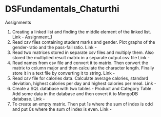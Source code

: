 # DSFundamentals_Chaturthi


Assignments  
1. Creating a linked list and finding the middle element of the linked list.
  Link - Assignment_1
2. Read csv files containing student marks and gender. Plot graphs of the gender-ratio and the pass-fail ratio.
  Link - 
3. Read two matrices stored in separate csv files and multiply them. Also stored the multiplied result matrix in a separate output.csv file
  Link - 
4. Read names from csv file and convert it to matrix. Then convert the matrix to column major and then calculate the character length. Finally store it in a text file by converting it to string.
  Link - 
5. Read csv file for calories data. Calculate average calories, standard deviation, highest calories per day and highest calories per meal.
  Link - 
6. Create a SQL database with two tables - Product and Category Table. Add some data in the database and then covert it to MongoDB database.
  Link - 
7. To create an empty matrix. Then put 1s where the sum of index is odd and put 0s where the sum of index is even.
  Link - 
